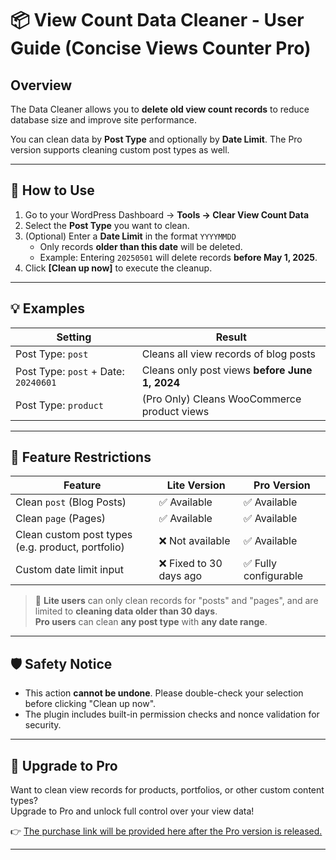 # 📦 View Count Data Cleaner - User Guide (Concise Views Counter Pro)

## Overview

The Data Cleaner allows you to **delete old view count records** to reduce database size and improve site performance.

You can clean data by **Post Type** and optionally by **Date Limit**. The Pro version supports cleaning custom post types as well.

---

## 🔧 How to Use

1. Go to your WordPress Dashboard → **Tools → Clear View Count Data**
2. Select the **Post Type** you want to clean.
3. (Optional) Enter a **Date Limit** in the format `YYYYMMDD`
   - Only records **older than this date** will be deleted.
   - Example: Entering `20250501` will delete records **before May 1, 2025**.
4. Click **[Clean up now]** to execute the cleanup.

---

## 💡 Examples

| Setting                        | Result                                                  |
|-------------------------------|---------------------------------------------------------|
| Post Type: `post`             | Cleans all view records of blog posts                   |
| Post Type: `post` + Date: `20240601` | Cleans only post views **before June 1, 2024**   |
| Post Type: `product`          | (Pro Only) Cleans WooCommerce product views             |

---

## 🔐 Feature Restrictions

| Feature                                      | Lite Version        | Pro Version         |
|---------------------------------------------|---------------------|---------------------|
| Clean `post` (Blog Posts)                   | ✅ Available        | ✅ Available        |
| Clean `page` (Pages)                        | ✅ Available        | ✅ Available        |
| Clean custom post types (e.g. product, portfolio) | ❌ Not available    | ✅ Available        |
| Custom date limit input                     | ❌ Fixed to 30 days ago | ✅ Fully configurable |

> 🔔 **Lite users** can only clean records for "posts" and "pages", and are limited to **cleaning data older than 30 days**.  
> **Pro users** can clean **any post type** with **any date range**.

---

## 🛡️ Safety Notice

- This action **cannot be undone**. Please double-check your selection before clicking "Clean up now".
- The plugin includes built-in permission checks and nonce validation for security.

---

## 🚀 Upgrade to Pro

Want to clean view records for products, portfolios, or other custom content types?  
Upgrade to Pro and unlock full control over your view data!

👉 [The purchase link will be provided here after the Pro version is released.](#)

---
